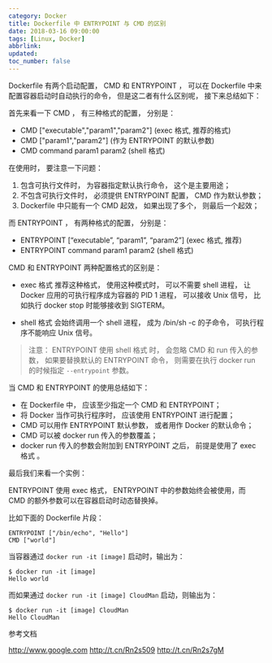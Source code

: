 ```yaml
---
category: Docker
title: Dockerfile 中 ENTRYPOINT 与 CMD 的区别
date: 2018-03-16 09:00:00
tags: [Linux, Docker]
abbrlink:
updated:
toc_number: false
---
```

Dockerfile 有两个启动配置， CMD 和 ENTRYPOINT ， 可以在 Dockerfile 中来配置容器启动时自动执行的命令， 但是这二者有什么区别呢， 接下来总结如下：

首先来看一下 CMD ， 有三种格式的配置， 分别是：

- CMD ["executable","param1","param2"] (exec 格式, 推荐的格式)
- CMD ["param1","param2"] (作为 ENTRYPOINT 的默认参数)
- CMD command param1 param2 (shell 格式)

在使用时， 要注意一下问题：

1. 包含可执行文件时， 为容器指定默认执行命令， 这个是主要用途；
1. 不包含可执行文件时， 必须提供 ENTRYPOINT 配置， CMD 作为默认参数；
1. Dockerfile 中只能有一个 CMD 起效， 如果出现了多个， 则最后一个起效；

<!-- more -->

而 ENTRYPOINT ， 有两种格式的配置， 分别是：

- ENTRYPOINT [“executable”, “param1”, “param2”] (exec 格式, 推荐)
- ENTRYPOINT command param1 param2 (shell 格式)

CMD 和 ENTRYPOINT 两种配置格式的区别是：

- exec 格式 推荐这种格式， 使用这种模式时， 可以不需要 shell 进程， 让 Docker 应用的可执行程序成为容器的 PID 1 进程， 可以接收 Unix 信号， 比如执行 docker stop <container> 时能够接收到 SIGTERM。

- shell 格式 会始终调用一个 shell 进程， 成为 /bin/sh -c 的子命令， 可执行程序不能响应 Unix 信号。

> 注意： ENTRYPOINT 使用 shell 格式 时， 会忽略 CMD 和 run 传入的参数， 如果要替换默认的 ENTRYPOINT 命令， 则需要在执行 docker run 的时候指定 `--entrypoint` 参数。

当 CMD 和 ENTRYPOINT 的使用总结如下：

- 在 Dockerfile 中， 应该至少指定一个 CMD 和 ENTRYPOINT；
- 将 Docker 当作可执行程序时， 应该使用 ENTRYPOINT 进行配置；
- CMD 可以用作 ENTRYPOINT 默认参数， 或者用作 Docker 的默认命令；
- CMD 可以被 docker run 传入的参数覆盖；
- docker run 传入的参数会附加到 ENTRYPOINT 之后， 前提是使用了 exec 格式 。

最后我们来看一个实例：

ENTRYPOINT 使用 exec 格式， ENTRYPOINT 中的参数始终会被使用，而 CMD 的额外参数可以在容器启动时动态替换掉。

比如下面的 Dockerfile 片段：

```
ENTRYPOINT ["/bin/echo", "Hello"]  
CMD ["world"]
```

当容器通过 `docker run -it [image]` 启动时，输出为：

```
$ docker run -it [image]
Hello world
```
 
而如果通过 `docker run -it [image] CloudMan` 启动，则输出为：

```
$ docker run -it [image] CloudMan
Hello CloudMan
```

参考文档

http://www.google.com
http://t.cn/Rn2s509
http://t.cn/Rn2s7gM


